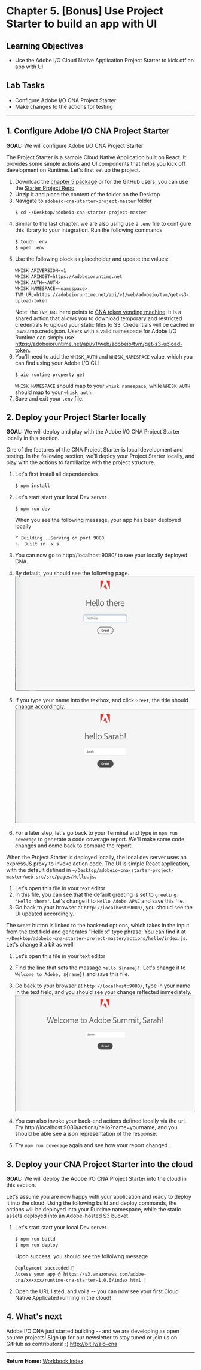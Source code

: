 # Chapter 5. [Bonus] Use Project Starter to build an app with UI

## Learning Objectives

- Use the Adobe I/O Cloud Native Application Project Starter to kick off an app with UI

## Lab Tasks

- Configure Adobe I/O CNA Project Starter
- Make changes to the actions for testing

---

## 1. Configure Adobe I/O CNA Project Starter
**GOAL:** We will configure Adobe I/O CNA Project Starter

The Project Starter is a sample Cloud Native Application built on React. It provides some simple actions and UI components that helps you kick off development on Runtime. Let's first set up the project. 
1. Download the [chapter 5 package](https://github.com/adobe/adobeio-cna-starter-project/archive/master.zip) or for the GitHub users, you can use the [Starter Project Repo](https://github.com/adobe/adobeio-cna-starter-project).
1. Unzip it and place the content of the folder on the Desktop
1. Navigate to `adobeio-cna-starter-project-master` folder
    ```
    $ cd ~/Desktop/adobeio-cna-starter-project-master
    ```
1. Similar to the last chapter, we are also using use a `.env` file to configure this library to your integration. Run the following commands
    ```
    $ touch .env
    $ open .env
    ```
1. Use the following block as placeholder and update the values:
    ```
    WHISK_APIVERSION=v1
    WHISK_APIHOST=https://adobeioruntime.net
    WHISK_AUTH=<AUTH>
    WHISK_NAMESPACE=<namespace>
    TVM_URL=https://adobeioruntime.net/api/v1/web/adobeio/tvm/get-s3-upload-token
    ```
    Note: the `TVM_URL` here points to [CNA token vending machine](https://github.com/adobe/adobeio-cna-token-vending-machine). It is a shared action that allows you to download temporary and restricted credentials to upload your static files to S3. Credentials will be cached in .aws.tmp.creds.json. Users with a valid namespace for Adobe I/O Runtime can simply use https://adobeioruntime.net/api/v1/web/adobeio/tvm/get-s3-upload-token.
1. You'll need to add the `WHISK_AUTH` and `WHISK_NAMESPACE` value, which you can find using your Adobe I/O CLI
    ```
    $ aio runtime property get
    ```
    `WHISK_NAMESPACE` should map to your `whisk namespace`, while `WHISK_AUTH` should map to your `whisk auth`. 
1. Save and exit your `.env` file.

## 2. Deploy your Project Starter locally
**GOAL:** We will deploy and play with the Adobe I/O CNA Project Starter locally in this section.

One of the features of the CNA Project Starter is local development and testing. In the following section, we'll deploy your Project Starter locally, and play with the actions to familiarize with the project structure.

1. Let's first install all dependencies
    ```
    $ npm install
    ```
1. Let's start start your local Dev server
    ```
    $ npm run dev
    ```
    When you see the following message, your app has been deployed locally
    ```
    ⠋ Building...Serving on port 9080
    ✨  Built in  x s
    ```
1. You can now go to http://localhost:9080/ to see your locally deployed CNA. 
1. By default, you should see the following page.
    ![12](../images/12.png)
1. If you type your name into the textbox, and click `Greet`, the title should change accordingly.
    ![13](../images/13.png)

1. For a later step, let's go back to your Terminal and type in `npm run coverage` to generate a code coverage report. We'll make some code changes and come back to compare the report.

When the Project Starter is deployed locally, the local dev server uses an expressJS proxy to invoke action code. The UI is simple React application, with the default defined in `~/Desktop/adobeio-cna-starter-project-master/web-src/src/pages/Hello.js`. 
1. Let's open this file in your text editor 
1. In this file, you can see that the default greeting is set to `greeting: 'Hello there'`. Let's change it to `Hello Adobe APAC` and save this file.
1. Go back to your browser at `http://localhost:9080/`, you should see the UI updated accordingly.

The `Greet` button is linked to the backend options, which takes in the input from the text field and generates "Hello x" type phrase. You can find it at `~/Desktop/adobeio-cna-starter-project-master/actions/hello/index.js`. Let's change it a bit as well.
1. Let's open this file in your text editor 
1. Find the line that sets the message `hello ${name}!`. Let's change it to `Welcome to Adobe, ${name}!` and save this file.
1. Go back to your browser at `http://localhost:9080/`, type in your name in the text field, and you should see your change reflected immediately.
    ![14](../images/14.png)

1. You can also invoke your back-end actions defined locally via the url. Try http://localhost:9080/actions/hello?name=yourname, and you should be able see a json representation of the response.
1. Try `npm run coverage` again and see how your report changed. 

## 3. Deploy your CNA Project Starter into the cloud
**GOAL:** We will deploy the Adobe I/O CNA Project Starter into the cloud in this section.

Let's assume you are now happy with your application and ready to deploy it into the cloud. Using the following build and deploy commands, the actions will be deployed into your Runtime namespace, while the static assets deployed into an Adobe-hosted S3 bucket.
1. Let's start start your local Dev server
    ```
    $ npm run build
    $ npm run deploy
    ```
    Upon success, you should see the folloiwng message
    ```
    Deployment succeeded 🎉
    Access your app @ https://s3.amazonaws.com/adobe-cna/xxxxxx/runtime-cna-starter-1.0.0/index.html !
    ```
1. Open the URL listed, and voila -- you can now see your first Cloud Native Applicated running in the cloud!

## 4. What's next

Adobe I/O CNA just started building -- and we are developing as open source projects! Sign up for our newsletter to stay tuned or join us on GitHub as contributors! :) 
http://bit.ly/aio-cna

---

**Return Home:** [Workbook Index](../README.md)
